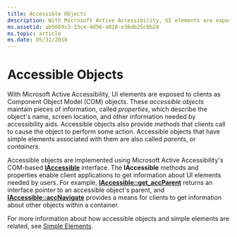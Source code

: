 ```yaml
---
title: Accessible Objects
description: With Microsoft Active Accessibility, UI elements are exposed to clients as Component Object Model (COM) objects.
ms.assetid: ab5669c3-33ce-4d56-a028-e36db25c0b28
ms.topic: article
ms.date: 05/31/2018
---
```


# Accessible Objects

With Microsoft Active Accessibility, UI elements are exposed to clients as Component Object Model (COM) objects. These *accessible objects* maintain pieces of information, called *properties*, which describe the object's name, screen location, and other information needed by accessibility aids. Accessible objects also provide *methods* that clients call to cause the object to perform some action. Accessible objects that have simple elements associated with them are also called *parents*, or *containers*.

Accessible objects are implemented using Microsoft Active Accessibility's COM-based [**IAccessible**](/windows/desktop/api/oleacc/nn-oleacc-iaccessible) interface. The **IAccessible** methods and properties enable client applications to get information about UI elements needed by users. For example, [**IAccessible::get\_accParent**](/windows/desktop/api/Oleacc/nf-oleacc-iaccessible-get_accparent) returns an interface pointer to an accessible object's parent, and [**IAccessible::accNavigate**](/windows/desktop/api/Oleacc/nf-oleacc-iaccessible-accnavigate) provides a means for clients to get information about other objects within a container.

For more information about how accessible objects and simple elements are related, see [Simple Elements](simple-elements.md).

 

 




